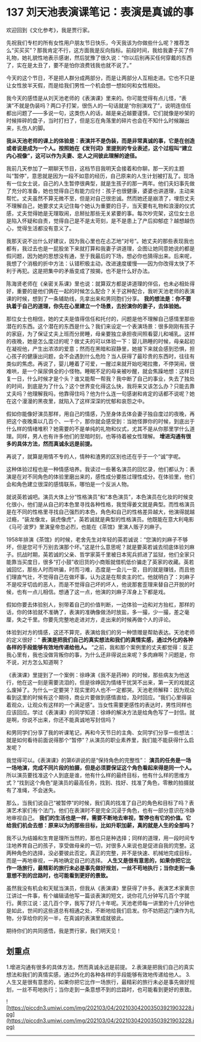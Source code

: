 # 137 刘天池表演课笔记：表演是真诚的事

欢迎回到《文化参考》，我是贾行家。

先祝我们专栏的所有女性用户朋友节日快乐，今天我该为你做些什么呢？推荐怎么“买买买”？那我肯定不行，这方面我是反向指标。前段时间，我给我妻子买了件礼物，她礼貌性地表示感谢，然后犹豫了很久说：“你以后别再买任何穿戴的东西了，实在是太丑了，要不是怕你浪费钱我也就不说了。”

今天的这个节日，不是把人群分成两部分，而是让两部分人互相走进。它也不只是让女性放半天假，而是给我们男性一个机会想一想如何和女性相处。

我今天的感悟是从刘天池老师的《表演课》里来的。你可能觉得有点儿怪，“表演”不就是伪装吗？两口子打架，很伤人的一句话就是“你别演戏了”，说明连信任都出问题了——多说一句，这类伤人的话，越是亲近越要谨慎，它们就像是吵架的时候摔碎的盘子，当时打扫了，但是忘在角落里的碎片也会在不知什么时候蹦出来，扎伤人的脚。

 **我从天池老师的课上的体验是：表演并不是伪装，而是非常真诚的事，它是在创造或者说是成为一个人。按照她在《发刊词》里提到的专业表述，这个过程叫“建立内心视像”，这可以作为夫妻、恋人之间彼此理解的途径。**

我前几天参加了一期聊天节目，这档节目我明天会接着和你聊。那一天的主题叫“暂停”，意思就是因为一段不如意的经历，自己原来的人生计划被打乱了。现场有一位女士说，自己的人生暂停很典型，就是生孩子的那一两年。他们夫妇事先做了充分的准备，她也觉得自己有能力应付：孩子也很健康，婆婆也讲道理，主动来帮忙。丈夫虽然不算无微不至，但是对自己很忠诚。然而她还是崩溃了，埋怨丈夫不理解自己，她要求丈夫记住每个她认为重要的日子，当天要有礼物和浪漫的仪式感，丈夫觉得她是无理取闹，总掰扯那些无关紧要的事。每次吵完架，这位女士总是陷入怀疑和自责，觉得自己是不是太苛刻，是不是患上了产后抑郁症？越想越伤心，觉得生活都没有意义了。

我那天说不出什么好建议，因为我心里也在忐忑地“对号”。她丈夫的那些表现我也都有，我过去也是一屁股坐下来就打算和我妻子讲道理，企图让她同意她说的都是假问题，因为她的思想没有通，至于我最后的下场，想必你也猜得出来。后来呢，我想了个消极的折中方法：认错积极主动，改进速度缓慢——因为你改得太快了不利于再犯。这是把集中的矛盾变成了按揭，也不是什么好办法。

陈海贤老师在《亲密关系课》里也说：就算双方都是讲道理的伴侣，也未必相处得好，重要的是他们俩在一起的时候怎么配合？关于这种配合，我听天池老师的表演课的时候，想到了一条辅助线，先拿出来和男同胞们分享。 **我的想法是：你不要执着于自己的道理，你先在心里建立一个场景，去扮演你的妻子，去体验她。**

那位女士也相信，她的丈夫是值得信任和托付的，问题是他不理解自己感情里那些潜在的东西。这个潜在的东西是什么？我们来设定一个表演场景：很多刚刚有孩子的家庭，为了保证丈夫上班而分房睡，母亲要独立承担夜间照看婴儿和哺乳。这样的夜晚，她是怎么度过的呢？做丈夫的可以体验一下：婴儿熟睡的时候，母亲起初在凝视他，产生出浓浓的爱意；然而在黑暗和寂静里，她接下来就会感到恐惧，担心孩子的健康出问题，会不会遇到什么危险？当人获得了最珍贵的东西时，往往有类似的焦虑。再说了，婴儿睡着了可爱，一醒过来就开始吃喝拉撒，不停哭闹，很难哄，是一个屎尿俱全的小怪物。睡眠不足的母亲被吵醒，就会焦躁地想：这样日复一日，什么时候才是个头？谁又能帮一帮我？我中断了自己的事业，失去了独处的时间，到底是为了什么？这个世界变化得这么快，我将来又该怎么办？只能去靠丈夫吗？他理解我吗，他靠得住吗？他为什么连一句感谢和肯定的话都不说呢？她在这个漫漫的黑夜里，就陷入了这样深深的忧郁和哀怨之中。

假如你能像好演员那样，用自己的情感，乃至身体去体会妻子独自度过的夜晚，再把这个夜晚乘以几百个、一千个，那你就会感受到：当她怪罪你的时候，到底出于什么样的情绪堆积？她需要的不是单纯的礼物和仪式，尤其不是从你那里学什么道理。同样，男人也有许多他们的至暗时刻，也等待着被女性理解。 **增进沟通有很多的具体方法，然而真诚永远是前提。**

再说了，就算是用情不专的人，情种和渣男的区别也还在乎于一个“诚”字呢。

这种体验过程也是一种情感培养。我读过一些著名演员的回忆录，他们都认为：表演是在对不同角色的体验里磨出来的，感性成分要胜过理性成分。在体验里，他们会和角色建立很深的感情联系，哪怕是一个反派人物。

就说英若诚吧。演员大体上分“性格演员”和“本色演员”，本色演员在化妆的时候变化很小，他们是从自己的本色里寻找各种性格，我觉得姜文就是典型。而性格演员是在不同的性格里寻找自己强烈的本色，角色和自己的性格差异越大，他演得就越过瘾，“装龙像龙，装虎像虎”，英若诚就是典型的性格演员。他既能在意大利电影《马可·波罗》里演皇帝忽必烈，也能在《茶馆》里演人贩子刘麻子。

1958年排演《茶馆》的时候，老舍先生对年轻的英若诚说：“您演的刘麻子不够坏，但是您可千万别去演那个坏。”这是什么意思呢？就是要英若诚去彻底体验刘麻子。抗战时期，英若诚的父亲、哲学家英千里被日本宪兵抓进了监狱，他们全家只能靠当买度日，很多“打小鼓”收旧货的小商贩就借机低价骗走了英家的收藏。英若诚回忆，那些人时而哄骗，时而刁难，态度是一会儿一变，目的就是赚钱，而且他们理直气壮，不觉得自己在做坏事，认为这是在帮卖主的忙。他就明白了：刘麻子不是咬牙切齿的恶人，而是不觉得自己坏的坏人，他说那套歪理来替自己开脱的时候，也有一点儿相信。想通了这一点，他演的刘麻子浑身上下都是戏。

假如你要去体验别人，别带着自己的价值判断，一边体验一边和对方抬杠，那样的话，你的体验就不准确了，表演的准确像做汤时放盐，多一撮，少一撮，差之毫厘，失之千里。你要先完整地走进对方，走出来的时候再做个人的评论。

体验到对方的情感，这还不算完，表演给我们的另一种馈赠是帮助表达。天池老师的定义很好：“ **表演是把我们自己的真实想法和我们的真情实感，通过外化的各种各样的手段能够有效地传递给他人。** ”之前，我和那个案例里的丈夫都觉得：反正我心里有，我也没做背叛你的事，为什么还非得说出来呢？多肉麻啊？问题是，你不说，对方怎么知道啊？

《表演课》里提到了一个案例：徐峥演《我不是药神》的时候，那些病友为他送行，他在这一刻是需要流泪的，但是徐峥因为情绪干扰哭不出来，第一天的戏就这么废掉了。为什么一定要哭？现实里的人也不一定都哭。天池老师解释：因为观众看到这里的时候有这个期待，商业片要做到感情直给，及时回应。“我们心里得装着观众，让观众有这样的一个满足感”。当女性需要更感性的表达时，男性同样也应该回应。学过《表演课》的同学知道：徐峥的解决方法是给角色写了一封信。就是啊，你说不出来，你还不能真诚地写封信吗？

和男同学们分享了我的听课笔记，再和今天节日的主角、女同学们分享一些想法：就是如何看待前面说得那个“暂停”？从演员的职业素养里，我们能不能获得什么启发呢？

我觉得可以。《表演课》的第6讲说的是“保持角色的完整性”： **演员的任务是一场一场地演，完成不同片段的拍摄，但是必须要保证这个角色看起来得是同一个人。** 所以演员要找准这个人到底是谁，他有什么样的最终目标，他有什么样的思维方式？“找到这个角色”是演员的最高任务，找到、找好、找准了角色，零散的拍摄就有了准绳，不会迷失。

那么，当我们说自己“被暂停”的时候，我们真的找准了自己的角色和目标了吗？表演艺术家们有个法门，他们在表演时不是完全沉浸于角色，也有一部分意识在冷静地审视自己。 **我们的生活也是一样，需要不断地去审视，暂停也有它的价值。它给我们机会去想：原来以为的那些目标，比如升职加薪，真的就是人生的全部吗？**

我不认为结婚和生育是理所当然的，那也只是种选择；同样的道理，用一段时间专注地养育自己的孩子，享受做母亲的一切，对很多人来说也是促进自我的完整。这两种角色的选择，没必要彼此否定。真正的完整，并不是快速、机械地完成目标，而是一再地审视，一再地确定自己的选择。 **人生又是很有意思的，如果你把它比作一场旅行，最精彩的旅行未必是事先做好规划，一丝不苟地执行；当你走到一条意想不到的岔路时，也可能看到更好的景致。**

虽然我没有机会和天赋当演员，但我从《表演课》里获得了许多。表演艺术家黄宗江讲过一件事，有个编辑请他写一篇谈表演的短文，说你花几分钟写几百个字就行。黄宗江说：这几百个字，我写了好几十年呢。天池老师每一讲里的十几分钟也是如此，世间的这些道总有相通之处，不断地给我们启发。你不妨把这门课作为礼物，分享给你的另一半，在真诚的表演里成就彼此。

期待你们的共同感悟，我是贾行家，我们明天见！

## 划重点

1.增进沟通有很多的具体方法，然而真诚永远是前提。
2.表演是把我们自己的真实想法和我们的真情实感，通过外化的各种各样的手段能够有效地传递给他人。
3.人生又是很有意思的，如果你把它比作一场旅行，最精彩的旅行未必是事先做好规划，一丝不苟地执行；当你走到一条意想不到的岔路时，也可能看到更好的景致。

![https://piccdn3.umiwi.com/img/202103/04/202103042003503921903228.jpg](https://piccdn3.umiwi.com/img/202103/04/202103042003503921903228.jpg)

---
